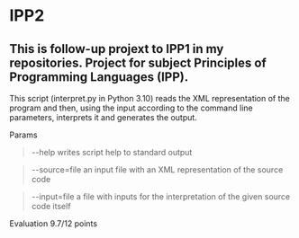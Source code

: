 # IPP2
This is follow-up projext to IPP1 in my repositories.
Project for subject Principles of Programming Languages (IPP).
------------------------------
This script (interpret.py in Python 3.10) reads the XML representation of the program and then, using the input according to the command line parameters, interprets it and generates the output.

Params
> --help
writes script help to standard output

> --source=file
an input file with an XML representation of the source code

> --input=file
a file with inputs for the interpretation of the given source code itself

Evaluation
  9.7/12 points
